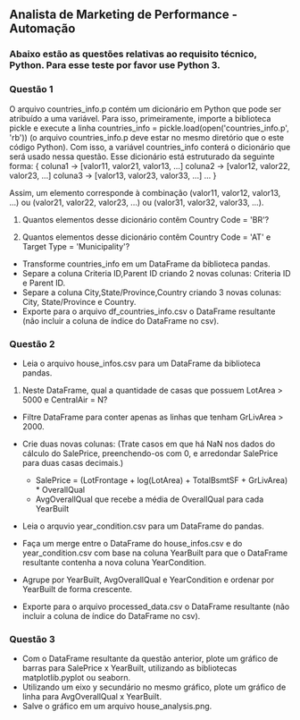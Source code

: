 ## Analista de Marketing de Performance - Automação 

### Abaixo estão as questões relativas ao requisito técnico, Python. Para esse teste por favor use Python 3.


### Questão 1

O arquivo countries_info.p contém um dicionário em Python que pode ser atribuído a uma variável. Para isso, primeiramente, importe a biblioteca pickle e execute a linha countries_info = pickle.load(open('countries_info.p', 'rb')) (o arquivo countries_info.p deve estar no mesmo diretório que o este código Python). Com isso, a variável countries_info conterá o dicionário que será usado nessa questão. Esse dicionário está estruturado da seguinte forma:
	{
    	coluna1 -> [valor11, valor21, valor13, ...]
    	coluna2 -> [valor12, valor22, valor23, ...]
    	coluna3 -> [valor13, valor23, valor33, ...]
    	...
 	}

Assim, um elemento corresponde à combinação (valor11, valor12, valor13, ...) ou (valor21, valor22, valor23, ...) ou (valor31, valor32, valor33, ...).


1. Quantos elementos desse dicionário contêm Country Code = 'BR'?

2. Quantos elementos desse dicionário contêm Country Code = 'AT' e Target Type = 'Municipality'?

* Transforme countries_info em um DataFrame da biblioteca pandas.
* Separe a coluna Criteria ID,Parent ID criando 2 novas colunas: Criteria ID e Parent ID.
* Separe a coluna City,State/Province,Country criando 3 novas colunas: City, State/Province e Country.
* Exporte para o arquivo df_countries_info.csv o DataFrame resultante (não incluir a coluna de índice do DataFrame no csv).


### Questão 2

* Leia o arquivo house_infos.csv para um DataFrame da biblioteca pandas.

1. Neste DataFrame, qual a quantidade de casas que possuem LotArea > 5000 e CentralAir = N?

* Filtre DataFrame para conter apenas as linhas que tenham GrLivArea > 2000.
* Crie duas novas colunas:
(Trate casos em que há NaN nos dados do cálculo do SalePrice, preenchendo-os com 0, e arredondar SalePrice para duas casas decimais.)
	* SalePrice = (LotFrontage + log(LotArea) + TotalBsmtSF + GrLivArea) * OverallQual
	* AvgOverallQual que recebe a média de OverallQual para cada YearBuilt

* Leia o arquvio year_condition.csv para um DataFrame do pandas.
* Faça um merge entre o DataFrame do house_infos.csv e do year_condition.csv com base na coluna YearBuilt para que o DataFrame resultante contenha a nova coluna YearCondition.
* Agrupe por YearBuilt, AvgOverallQual e YearCondition e ordenar por YearBuilt de forma crescente.
* Exporte para o arquivo processed_data.csv o DataFrame resultante (não incluir a coluna de índice do DataFrame no csv).



### Questão 3

* Com o DataFrame resultante da questão anterior, plote um gráfico de barras para SalePrice x YearBuilt, utilizando as bibliotecas matplotlib.pyplot ou seaborn.
* Utilizando um eixo y secundário no mesmo gráfico, plote um gráfico de linha para AvgOverallQual x YearBuilt.
* Salve o gráfico em um arquivo house_analysis.png.



